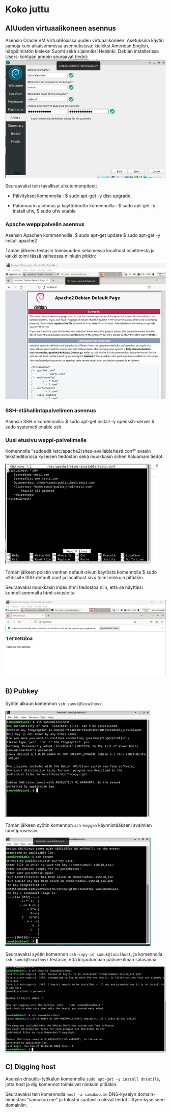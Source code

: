 # Koko juttu

## A)Uuden virtuaalikoneen asennus

Asensin Oracle VM VirtualBoxissa uuden virtuaalikoneen. Asetuksina käytin samoja kuin aikaisemmissa asennuksissa: kieleksi American English, näppäimistön kieleksi Suomi sekä sijainniksi Helsinki. Debian installerissa Users-kohtaan annoin seuraavat tiedot:
![Add file: Upload](Osa1.png)

Seuraavaksi tein tavalliset alkutoimenpiteet:

* Päivitykset komennolla : $ sudo apt-get -y dist-upgrade 

* Palomuurin asennus ja käyttöönotto komennoilla : $ sudo apt-get -y install ufw,
$ sudo ufw enable

### Apache weppipalvelin asennus

Asensin Apachen kommennoilla: 
$ sudo apt-get update
$ sudo apt-get -y install apache2

Tämän jälkeen testasin toimivuuden selaimessa localhost osoitteesta ja kaikki toimi tässä vaiheessa niinkuin pitikin:

![Add file: Upload](Osa2.png)

### SSH-etähallintapalvelimen asennus

Asensin SSH:n komennoilla:
$ sudo apt-get install -y openssh-server
$ sudo systemctl enable ssh

### Uusi etusivu weppi-palvelimelle

Komennolla "sudoedit /etc/apache2/sites-available/testi.conf" avasin tekstieditorissa kyseisen tiedoston sekä muokkasin siihen haluamani <VirtualHost> tiedot:

![Add file: Upload](Osa3.png)

Tämän jälkeen poistin vanhan default-sivun käytöstä komennolla $ sudo a2dissite 000-default.conf ja localhost sivu toimi niinkuin pitääkin.

Seuraavaksi muokkasin index.html tiedostoa niin, että se näyttäisi kunnollisemmalta html-sivustolta: 

![Add file: Upload](Osa4.png)

## B) Pubkey

Syötin alkuun komennon `ssh samuk@localhost`:

![Add file: Upload](Osa5.png)

Tämän jälkeen syötin komennon `ssh-keygen` käynnistääkseni avaimien luontiprosessin:

![Add file: Upload](Osa6.png)

Seuraavaksi syötin komennon `ssh-copy-id samuk@localhost`, ja komennolla `ssh samuk@localhost` testasin, että kirjautumaan pääsee ilman salasanaa:

![Add file: Upload](Osa7.png)

## C) Digging host

Asensin dnsutils-työkalun komennolla `sudo apt-get -y install dnsutils`, jotta host ja dig komennot toimisivat niinkuin pitääkin.

Seuraavaksi tein komennolla `host -a samukoo.me` DNS-kyselyn domain-nimestäni "samukoo.me" ja tulostui saatavilla olevat tiedot liittyen kyseiseen domainiin:









